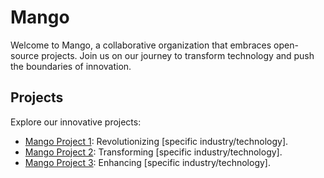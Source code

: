 # Mango

Welcome to Mango, a collaborative organization that embraces open-source projects. Join us on our journey to transform technology and push the boundaries of innovation.

## Projects
Explore our innovative projects:

* [Mango Project 1](link-to-project-1): Revolutionizing [specific industry/technology].
* [Mango Project 2](link-to-project-2): Transforming [specific industry/technology].
* [Mango Project 3](link-to-project-3): Enhancing [specific industry/technology].
